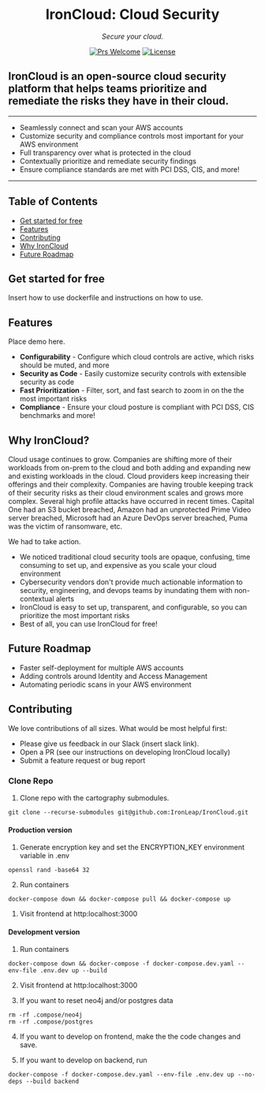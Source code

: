 <p align="center">
  <h1 align="center">IronCloud: Cloud Security</h1>
  <p align="center">
    <em>Secure your cloud.</em>
  </p>
</p>

<div align="center">

[![Prs Welcome](https://img.shields.io/badge/PRs-welcome-brightgreen.svg?style=shields)](http://makeapullrequest.com)
[![License](https://img.shields.io/badge/license-Apache2.0-brightgreen)](/LICENSE)

</div>

## IronCloud is an open-source cloud security platform that helps teams prioritize and remediate the risks they have in their cloud. 

---
- Seamlessly connect and scan your AWS accounts
- Customize security and compliance controls most important for your AWS environment 
- Full transparency over what is protected in the cloud
- Contextually prioritize and remediate security findings
- Ensure compliance standards are met with PCI DSS, CIS, and more!
---


## Table of Contents

- [Get started for free](#get-started-for-free)
- [Features](#features)
- [Contributing](#contributing)
- [Why IronCloud](#why-ironcloud)
- [Future Roadmap](#future-roadmap)

## Get started for free

Insert how to use dockerfile and instructions on how to use.

## Features

Place demo here.


* **Configurability** - Configure which cloud controls are active, which risks should be muted, and more
* **Security as Code** - Easily customize security controls
with extensible security as code
* **Fast Prioritization** - Filter, sort, and fast search
to zoom in on the the most important risks
* **Compliance** - Ensure your cloud posture is compliant with PCI DSS, CIS benchmarks and more!


## Why IronCloud?
Cloud usage continues to grow. Companies are shifting more of their workloads from on-prem to the cloud and both adding and expanding new and existing workloads in the cloud. Cloud providers keep increasing their offerings and their complexity. Companies are having trouble keeping track of their security risks as their cloud environment scales and grows more complex. Several high profile attacks have occurred in recent times. Capital One had an S3 bucket breached, Amazon had an unprotected Prime Video server breached, Microsoft had an Azure DevOps server breached, Puma was the victim of ransomware, etc.

We had to take action.

- We noticed traditional cloud security tools are opaque, confusing, time consuming to set up, and expensive as you scale your cloud environment
- Cybersecurity vendors don't provide much actionable information to security, engineering, and devops teams by inundating them with non-contextual alerts
- IronCloud is easy to set up, transparent, and configurable, so you can prioritize the most important risks 
- Best of all, you can use IronCloud for free!

## Future Roadmap
- Faster self-deployment for multiple AWS accounts
- Adding controls around Identity and Access Management
- Automating periodic scans in your AWS environment

## Contributing
We love contributions of all sizes. What would be most helpful first: 

- Please give us feedback in our Slack (insert slack link).
- Open a PR (see our instructions on developing IronCloud locally)
- Submit a feature request or bug report


### Clone Repo

1. Clone repo with the cartography submodules.
```
git clone --recurse-submodules git@github.com:IronLeap/IronCloud.git
```

#### Production version

1. Generate encryption key and set the ENCRYPTION_KEY environment variable in .env
```
openssl rand -base64 32
```

2. Run containers
```
docker-compose down && docker-compose pull && docker-compose up 
```

1. Visit frontend at http:localhost:3000


#### Development version

1. Run containers
```
docker-compose down && docker-compose -f docker-compose.dev.yaml --env-file .env.dev up --build
```

2. Visit frontend at http:localhost:3000

3. If you want to reset neo4j and/or postgres data
```
rm -rf .compose/neo4j
rm -rf .compose/postgres
```

4. If you want to develop on frontend, make the the code changes and save.

5. If you want to develop on backend, run
```
docker-compose -f docker-compose.dev.yaml --env-file .env.dev up --no-deps --build backend
```

